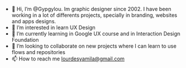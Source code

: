 - 👋 Hi, I’m @Gypgylou. Im graphic designer since 2002. I have been working in a lot of differents projects, specially in branding, websites and apps designs.
- 👀 I’m interested in learn UX Design
- 🌱 I’m currently learning in Google UX course and in Interaction Design Foundation
- 💞️ I’m looking to collaborate on new projects where I can learn to use flows and repositories 
- 📫 How to reach me lourdesyamila@gmail.com

<!---
Gypgylou/Gypgylou is a ✨ special ✨ repository because its `README.md` (this file) appears on your GitHub profile.
You can click the Preview link to take a look at your changes.
--->
